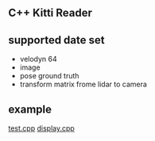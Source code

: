 C++ Kitti Reader
---
## supported date set
- velodyn 64  
- image
- pose ground truth
- transform matrix frome lidar to camera

## example
[test.cpp](test/test.cpp) 
[display.cpp](test/display.cpp)

